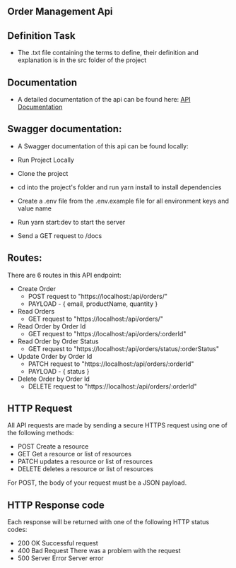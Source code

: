 ## Order Management Api

## Definition Task
- The .txt file containing the terms to define, their definition and explanation is in the src folder of the project

## Documentation

- A detailed documentation of the api can be found here: [API Documentation](https://documenter.getpostman.com/view/21130368/2s93z6disH)

## Swagger documentation:

- A Swagger documentation of this api can be found locally:

- Run Project Locally

- Clone the project

- cd into the project's folder and run yarn install to install dependencies

- Create a .env file from the .env.example file for all environment keys and value name

- Run yarn start:dev to start the server

- Send a GET request to /docs

## Routes:

There are 6 routes in this API endpoint:

- Create Order
  - POST request to "https://localhost:<port>/api/orders/"
  - PAYLOAD - { email, productName, quantity }
- Read Orders
  - GET request to "https://localhost:<port>/api/orders/"
- Read Order by Order Id
  - GET request to "https://localhost:<port>/api/orders/:orderId"
- Read Order by Order Status
  - GET request to "https://localhost:<port>/api/orders/status/:orderStatus"
- Update Order by Order Id
  - PATCH request to "https://localhost:<port>/api/orders/:orderId"
  - PAYLOAD - { status }
- Delete Order by Order Id
  - DELETE request to "https://localhost:<port>/api/orders/:orderId"

## HTTP Request

All API requests are made by sending a secure HTTPS request using one of the following methods:

- POST Create a resource
- GET Get a resource or list of resources
- PATCH updates a resource or list of resources
- DELETE deletes a resource or list of resources

For POST, the body of your request must be a JSON payload.

## HTTP Response code

Each response will be returned with one of the following HTTP status codes:

- 200 OK Successful request
- 400 Bad Request There was a problem with the request
- 500 Server Error Server error
